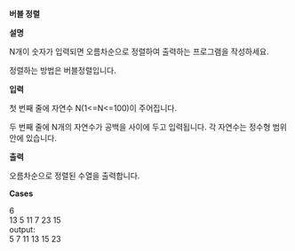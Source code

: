 **버블 정렬**

**설명**

N개이 숫자가 입력되면 오름차순으로 정렬하여 출력하는 프로그램을 작성하세요.

정렬하는 방법은 버블정렬입니다.

**입력**

첫 번째 줄에 자연수 N(1<=N<=100)이 주어집니다.

두 번째 줄에 N개의 자연수가 공백을 사이에 두고 입력됩니다. 각 자연수는 정수형 범위 안에 있습니다.

**출력**

오름차순으로 정렬된 수열을 출력합니다.

**Cases**

6<br>
13 5 11 7 23 15<br>
output:<br>
5 7 11 13 15 23